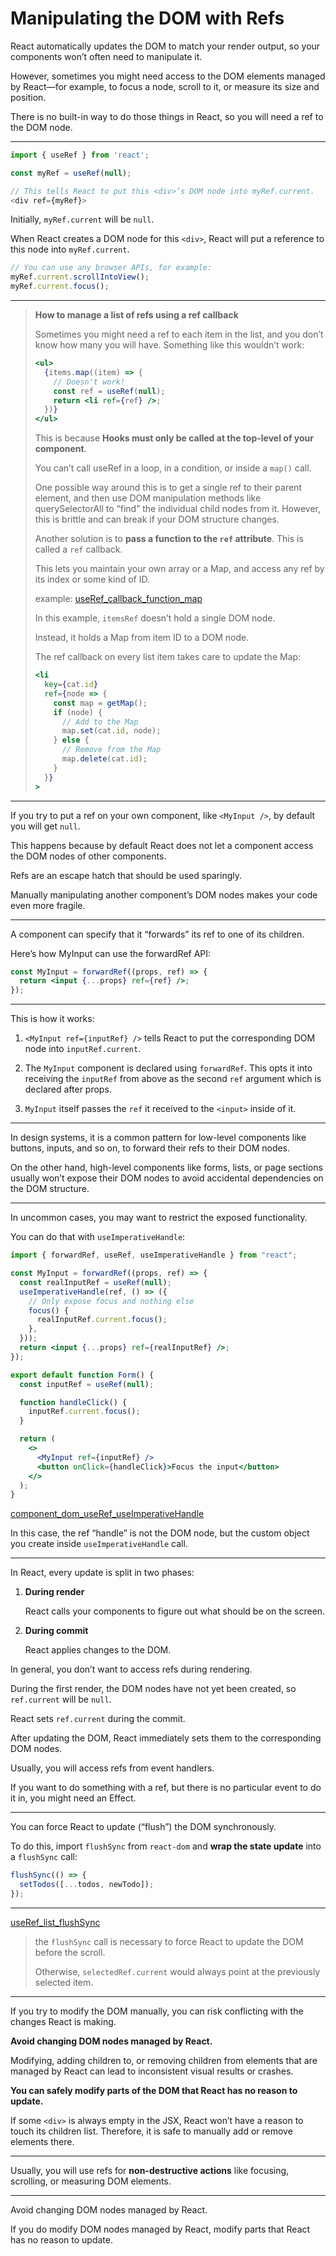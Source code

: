 # Manipulating the DOM with Refs

React automatically updates the DOM to match your render output, so your components won’t often need to manipulate it.

However, sometimes you might need access to the DOM elements managed by React—for example, to focus a node, scroll to it, or measure its size and position.

There is no built-in way to do those things in React, so you will need a ref to the DOM node.

---

```js
import { useRef } from 'react';

const myRef = useRef(null);

// This tells React to put this <div>’s DOM node into myRef.current.
<div ref={myRef}>
```

Initially, `myRef.current` will be `null`.

When React creates a DOM node for this `<div>`, React will put a reference to this node into `myRef.current`.

```js
// You can use any browser APIs, for example:
myRef.current.scrollIntoView();
myRef.current.focus();
```

---

> **How to manage a list of refs using a ref callback**
>
> Sometimes you might need a ref to each item in the list, and you don’t know how many you will have. Something like this wouldn’t work:
>
> ```jsx
> <ul>
>   {items.map((item) => {
>     // Doesn't work!
>     const ref = useRef(null);
>     return <li ref={ref} />;
>   })}
> </ul>
> ```
>
> This is because **Hooks must only be called at the top-level of your component**.
>
> You can’t call useRef in a loop, in a condition, or inside a `map()` call.
>
> One possible way around this is to get a single ref to their parent element, and then use DOM manipulation methods like querySelectorAll to “find” the individual child nodes from it. However, this is brittle and can break if your DOM structure changes.
>
> Another solution is to **pass a function to the `ref` attribute**. This is called a `ref` callback.
>
> This lets you maintain your own array or a Map, and access any ref by its index or some kind of ID.
>
> example: [useRef_callback_function_map](https://codesandbox.io/s/useref-callback-function-map-fqm455)
>
> In this example, `itemsRef` doesn’t hold a single DOM node.
>
> Instead, it holds a Map from item ID to a DOM node.
>
> The ref callback on every list item takes care to update the Map:
>
> ```jsx
> <li
>   key={cat.id}
>   ref={node => {
>     const map = getMap();
>     if (node) {
>       // Add to the Map
>       map.set(cat.id, node);
>     } else {
>       // Remove from the Map
>       map.delete(cat.id);
>     }
>   }}
> >
> ```

---

If you try to put a ref on your own component, like `<MyInput />`, by default you will get `null`.

This happens because by default React does not let a component access the DOM nodes of other components.

Refs are an escape hatch that should be used sparingly.

Manually manipulating another component’s DOM nodes makes your code even more fragile.

---

A component can specify that it “forwards” its ref to one of its children.

Here’s how MyInput can use the forwardRef API:

```jsx
const MyInput = forwardRef((props, ref) => {
  return <input {...props} ref={ref} />;
});
```

---

This is how it works:

1. `<MyInput ref={inputRef} />` tells React to put the corresponding DOM node into `inputRef.current`.

2. The `MyInput` component is declared using `forwardRef`. This opts it into receiving the `inputRef` from above as the second `ref` argument which is declared after props.

3. `MyInput` itself passes the `ref` it received to the `<input>` inside of it.

---

In design systems, it is a common pattern for low-level components like buttons, inputs, and so on, to forward their refs to their DOM nodes.

On the other hand, high-level components like forms, lists, or page sections usually won’t expose their DOM nodes to avoid accidental dependencies on the DOM structure.

---

In uncommon cases, you may want to restrict the exposed functionality.

You can do that with `useImperativeHandle`:

```jsx
import { forwardRef, useRef, useImperativeHandle } from "react";

const MyInput = forwardRef((props, ref) => {
  const realInputRef = useRef(null);
  useImperativeHandle(ref, () => ({
    // Only expose focus and nothing else
    focus() {
      realInputRef.current.focus();
    },
  }));
  return <input {...props} ref={realInputRef} />;
});

export default function Form() {
  const inputRef = useRef(null);

  function handleClick() {
    inputRef.current.focus();
  }

  return (
    <>
      <MyInput ref={inputRef} />
      <button onClick={handleClick}>Focus the input</button>
    </>
  );
}
```

[component_dom_useRef_useImperativeHandle](https://codesandbox.io/s/component-dom-useref-useimperativehandle-lfpln9)

In this case, the ref “handle” is not the DOM node, but the custom object you create inside `useImperativeHandle` call.

---

In React, every update is split in two phases:

1. **During render**

   React calls your components to figure out what should be on the screen.

2. **During commit**

   React applies changes to the DOM.

In general, you don’t want to access refs during rendering.

During the first render, the DOM nodes have not yet been created, so `ref.current` will be `null`.

React sets `ref.current` during the commit.

After updating the DOM, React immediately sets them to the corresponding DOM nodes.

Usually, you will access refs from event handlers.

If you want to do something with a ref, but there is no particular event to do it in, you might need an Effect.

---

You can force React to update (“flush”) the DOM synchronously.

To do this, import `flushSync` from `react-dom` and **wrap the state update** into a `flushSync` call:

```js
flushSync(() => {
  setTodos([...todos, newTodo]);
});
```

---

[useRef_list_flushSync](https://codesandbox.io/s/useref-list-flushsync-nsrm6z)

> the `flushSync` call is necessary to force React to update the DOM before the scroll.
>
> Otherwise, `selectedRef.current` would always point at the previously selected item.

---

If you try to modify the DOM manually, you can risk conflicting with the changes React is making.

**Avoid changing DOM nodes managed by React.**

Modifying, adding children to, or removing children from elements that are managed by React can lead to inconsistent visual results or crashes.

**You can safely modify parts of the DOM that React has no reason to update.**

If some `<div>` is always empty in the JSX, React won’t have a reason to touch its children list. Therefore, it is safe to manually add or remove elements there.

---

Usually, you will use refs for **non-destructive actions** like focusing, scrolling, or measuring DOM elements.

---

Avoid changing DOM nodes managed by React.

If you do modify DOM nodes managed by React, modify parts that React has no reason to update.


